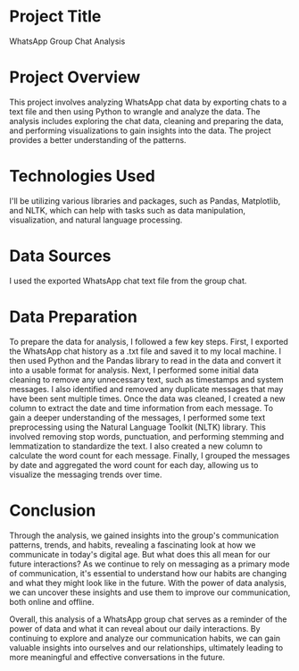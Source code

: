 # Project Title
WhatsApp Group Chat Analysis

# Project Overview
This project involves analyzing WhatsApp chat data by exporting chats to a text file and then using Python to wrangle and analyze the data. The analysis includes 
exploring the chat data, cleaning and preparing the data, and performing visualizations to gain insights into the data. The project provides a better understanding of 
the patterns.

# Technologies Used
I'll be utilizing various libraries and packages, such as Pandas, Matplotlib, and NLTK, which can help with tasks such as data manipulation, visualization, and natural 
language processing.

# Data Sources
I used the exported WhatsApp chat text file from the group chat.

# Data Preparation
To prepare the data for analysis, I followed a few key steps. First, I exported the WhatsApp chat history as a .txt file and saved it to my local machine. I then used 
Python and the Pandas library to read in the data and convert it into a usable format for analysis.
Next, I performed some initial data cleaning to remove any unnecessary text, such as timestamps and system messages. I also identified and removed any duplicate messages 
that may have been sent multiple times. Once the data was cleaned, I created a new column to extract the date and time information from each message.
To gain a deeper understanding of the messages, I performed some text preprocessing using the Natural Language Toolkit (NLTK) library. This involved removing stop words, 
punctuation, and performing stemming and lemmatization to standardize the text. I also created a new column to calculate the word count for each message.
Finally, I grouped the messages by date and aggregated the word count for each day, allowing us to visualize the messaging trends over time.

# Conclusion
Through the analysis, we gained insights into the group's communication patterns, trends, and habits, revealing a fascinating look at how we communicate in today's digital age.
But what does this all mean for our future interactions? As we continue to rely on messaging as a primary mode of communication, it's essential to understand how our 
habits are changing and what they might look like in the future. With the power of data analysis, we can uncover these insights and use them to improve our 
communication, both online and offline. 

Overall, this analysis of a WhatsApp group chat serves as a reminder of the power of data and what it can reveal about our daily interactions. 
By continuing to explore and analyze our communication habits, we can gain valuable insights into ourselves and our relationships, ultimately leading to more 
meaningful and effective conversations in the future.
